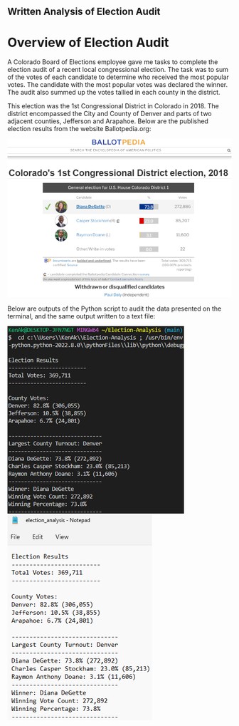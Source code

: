 ## Written Analysis of Election Audit

# Overview of Election Audit
A Colorado Board of Elections employee gave me tasks to complete the election audit of a recent local congressional election. The task was to sum of the votes of each candidate to determine who received the most popular votes. The candidate with the most popular votes was declared the winner. The audit also summed up the votes tallied in each county in the district.

This election was the 1st Congressional District in Colorado in 2018. The district encompassed the City and County of Denver and parts of two adjacent counties, Jefferson and Arapahoe. Below are the published election results from the website Ballotpedia.org:

![Election-Analysis_display_on_Terminal](Resources/Colorado1stCongressionalDistrictElection2018.png)

Below are outputs of the Python script to audit the data presented on the terminal, and the same output written to a text file:

![Election-Analysis_display_on_Terminal](Resources/Election-Analysis_display_on_Terminal.png) 
![Election-Analysis_output_in_text_file](Resources/Election-Analysis_output_in_text_file.png)
